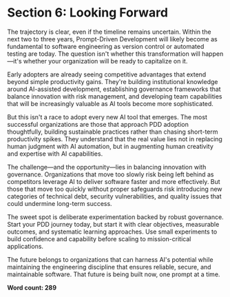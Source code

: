 # Section 6: Looking Forward

The trajectory is clear, even if the timeline remains uncertain. Within the next two to three years, Prompt-Driven Development will likely become as fundamental to software engineering as version control or automated testing are today. The question isn't whether this transformation will happen—it's whether your organization will be ready to capitalize on it.

Early adopters are already seeing competitive advantages that extend beyond simple productivity gains. They're building institutional knowledge around AI-assisted development, establishing governance frameworks that balance innovation with risk management, and developing team capabilities that will be increasingly valuable as AI tools become more sophisticated.

But this isn't a race to adopt every new AI tool that emerges. The most successful organizations are those that approach PDD adoption thoughtfully, building sustainable practices rather than chasing short-term productivity spikes. They understand that the real value lies not in replacing human judgment with AI automation, but in augmenting human creativity and expertise with AI capabilities.

The challenge—and the opportunity—lies in balancing innovation with governance. Organizations that move too slowly risk being left behind as competitors leverage AI to deliver software faster and more effectively. But those that move too quickly without proper safeguards risk introducing new categories of technical debt, security vulnerabilities, and quality issues that could undermine long-term success.

The sweet spot is deliberate experimentation backed by robust governance. Start your PDD journey today, but start it with clear objectives, measurable outcomes, and systematic learning approaches. Use small experiments to build confidence and capability before scaling to mission-critical applications.

The future belongs to organizations that can harness AI's potential while maintaining the engineering discipline that ensures reliable, secure, and maintainable software. That future is being built now, one prompt at a time.

**Word count: 289**
